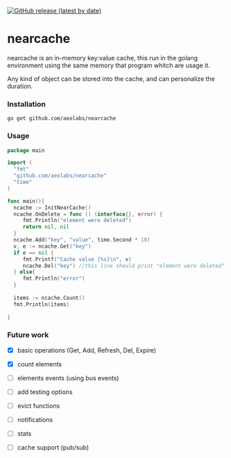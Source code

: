 [![GitHub release (latest by date)](https://img.shields.io/github/v/release/aeolabs/nearcache)](https://github.com/aeolabs/nearcache/releases)

# nearcache

nearcache is an in-memory key:value cache, this run in the golang environment using the same memory that program whitch 
are usage it.

Any kind of object can be stored into the cache, and can personalize the duration.

### Installation

`go get github.com/aeolabs/nearcache`

### Usage

```go
package main

import (
  "fmt"
  "github.com/aeolabs/nearcache"
  "time"
)

func main(){
  ncache := InitNearCache()
  ncache.OnDelete = func () (interface{}, error) {
     fmt.Println("element were deleted")
     return nil, nil
  }
  ncache.Add("key", "value", time.Second * 10)
  v, e := ncache.Get("key")    
  if e == nil {
     fmt.Printf("Cache value [%s]\n", v)
     ncache.Del("key") //this line should print "element were deleted"
  } else{
  	 fmt.Println("error")
  }
  
  items := ncache.Count()
  fmt.Println(items)
  
}
```

### Future work

- [x] basic operations (Get, Add, Refresh, Del, Expire)
- [x] count elements
- [ ] elements events (using bus events)
- [ ] add testing options
- [ ] evict functions
- [ ] notifications
- [ ] stats
- [ ] cache support (pub/sub)


